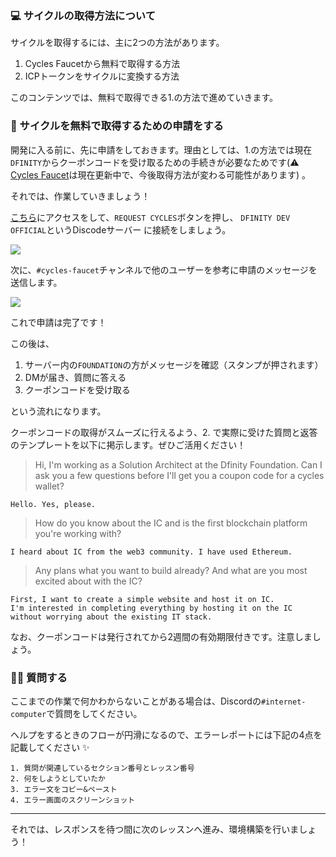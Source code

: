 ### 💻 サイクルの取得方法について

サイクルを取得するには、主に2つの方法があります。

1. Cycles Faucetから無料で取得する方法
2. ICPトークンをサイクルに変換する方法

このコンテンツでは、無料で取得できる1.の方法で進めていきます。

### 💬 サイクルを無料で取得するための申請をする

開発に入る前に、先に申請をしておきます。理由としては、1.の方法では現在`DFINITY`からクーポンコードを受け取るための手続きが必要なためです(⚠️ [Cycles Faucet](https://internetcomputer.org/docs/current/developer-docs/quickstart/cycles-faucet/)は現在更新中で、今後取得方法が変わる可能性があります)
。

それでは、作業していきましょう！

[こちら](https://anv4y-qiaaa-aaaal-qaqxq-cai.ic0.app/)にアクセスをして、`REQUEST CYCLES`ボタンを押し、 `DFINITY DEV OFFICIAL`というDiscodeサーバー に接続をしましょう。

![](/public/images/ICP-Static-Site/section-1/1_1_1.png)

次に、`#cycles-faucet`チャンネルで他のユーザーを参考に申請のメッセージを送信します。

![](/public/images/ICP-Static-Site/section-1/1_1_2.png)

これで申請は完了です！

この後は、

1. サーバー内の`FOUNDATION`の方がメッセージを確認（スタンプが押されます）
2. DMが届き、質問に答える
3. クーポンコードを受け取る

という流れになります。

クーポンコードの取得がスムーズに行えるよう、2. で実際に受けた質問と返答のテンプレートを以下に掲示します。ぜひご活用ください！

> Hi, I'm working as a Solution Architect at the Dfinity Foundation. Can I ask you a few questions before I'll get you a coupon code for a cycles wallet?

    Hello. Yes, please.

> How do you know about the IC and is the first blockchain platform you're working with?

    I heard about IC from the web3 community. I have used Ethereum.

> Any plans what you want to build already? And what are you most excited about with the IC?

    First, I want to create a simple website and host it on IC.
    I'm interested in completing everything by hosting it on the IC without worrying about the existing IT stack.

なお、クーポンコードは発行されてから2週間の有効期限付きです。注意しましょう。

### 🙋‍♂️ 質問する

ここまでの作業で何かわからないことがある場合は、Discordの`#internet-computer`で質問をしてください。

ヘルプをするときのフローが円滑になるので、エラーレポートには下記の4点を記載してください ✨

```
1. 質問が関連しているセクション番号とレッスン番号
2. 何をしようとしていたか
3. エラー文をコピー&ペースト
4. エラー画面のスクリーンショット
```

---

それでは、レスポンスを待つ間に次のレッスンへ進み、環境構築を行いましょう！
